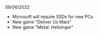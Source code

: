 09/06/2022

- Microsoft will require SSDs for new PCs.
- New game "Deliver Us Mars"
- New game "Metal: Hellsinger"